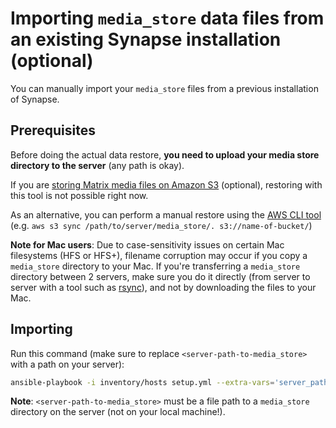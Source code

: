 <!--
SPDX-FileCopyrightText: 2019 - 2020 Slavi Pantaleev
SPDX-FileCopyrightText: 2024 - 2025 Suguru Hirahara

SPDX-License-Identifier: AGPL-3.0-or-later
-->

# Importing `media_store` data files from an existing Synapse installation (optional)

You can manually import your `media_store` files from a previous installation of Synapse.

## Prerequisites

Before doing the actual data restore, **you need to upload your media store directory to the server** (any path is okay).

If you are [storing Matrix media files on Amazon S3](configuring-playbook-s3.md) (optional), restoring with this tool is not possible right now.

As an alternative, you can perform a manual restore using the [AWS CLI tool](https://aws.amazon.com/cli/) (e.g. `aws s3 sync /path/to/server/media_store/. s3://name-of-bucket/`)

**Note for Mac users**: Due to case-sensitivity issues on certain Mac filesystems (HFS or HFS+), filename corruption may occur if you copy a `media_store` directory to your Mac. If you're transferring a `media_store` directory between 2 servers, make sure you do it directly (from server to server with a tool such as [rsync](https://rsync.samba.org/)), and not by downloading the files to your Mac.

## Importing

Run this command (make sure to replace `<server-path-to-media_store>` with a path on your server):

```sh
ansible-playbook -i inventory/hosts setup.yml --extra-vars='server_path_media_store=<server-path-to-media_store>' --tags=import-synapse-media-store
```

**Note**: `<server-path-to-media_store>` must be a file path to a `media_store` directory on the server (not on your local machine!).
